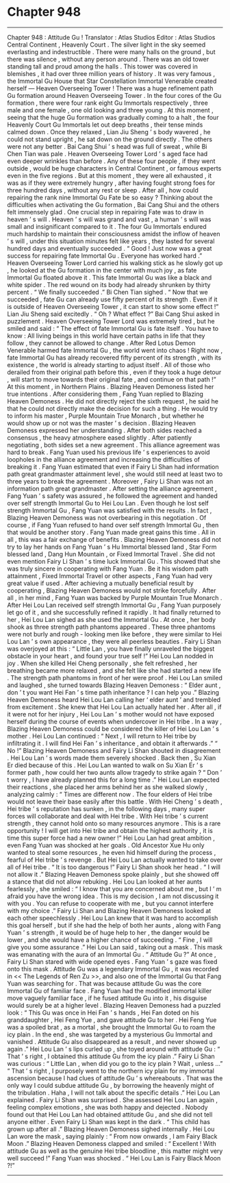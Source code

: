 
# Chapter 948


---

Chapter 948 : Attitude Gu !
Translator :
Atlas Studios
Editor :
Atlas Studios
Central Continent , Heavenly Court .
The silver light in the sky seemed everlasting and indestructible . There were many halls on the ground , but there was silence , without any person around .
There was an old tower standing tall and proud among the halls .
This tower was covered in blemishes , it had over three million years of history .
It was very famous , the Immortal Gu House that Star Constellation Immortal Venerable created herself — Heaven Overseeing Tower !
There was a huge refinement path Gu formation around Heaven Overseeing Tower .
In the four cores of the Gu formation , there were four rank eight Gu Immortals respectively , three male and one female , one old looking and three young .
At this moment , seeing that the huge Gu formation was gradually coming to a halt , the four Heavenly Court Gu Immortals let out deep breaths , their tense minds calmed down .
Once they relaxed , Lian Jiu Sheng ’ s body wavered , he could not stand upright , he sat down on the ground directly .
The others were not any better .
Bai Cang Shui ’ s head was full of sweat , while Bi Chen Tian was pale . Heaven Overseeing Tower Lord ’ s aged face had even deeper wrinkles than before .
Any of these four people , if they went outside , would be huge characters in Central Continent , or famous experts even in the five regions .
But at this moment , they were all exhausted , it was as if they were extremely hungry , after having fought strong foes for three hundred days , without any rest or sleep .
After all , how could repairing the rank nine Immortal Gu Fate be so easy ?
Thinking about the difficulties when activating the Gu formation , Bai Cang Shui and the others felt immensely glad .
One crucial step in repairing Fate was to draw in heaven ’ s will .
Heaven ’ s will was grand and vast , a human ’ s will was small and insignificant compared to it . The four Gu Immortals endured much hardship to maintain their consciousness amidst the inflow of heaven ’ s will , under this situation minutes felt like years , they lasted for several hundred days and eventually succeeded .
“ Good ! Just now was a great success for repairing fate Immortal Gu . Everyone has worked hard .” Heaven Overseeing Tower Lord carried his walking stick as he slowly got up , he looked at the Gu formation in the center with much joy , as fate Immortal Gu floated above it .
This fate Immortal Gu was like a black and white spider . The red wound on its body had already shrunken by thirty percent .
“ We finally succeeded .” Bi Chen Tian sighed .
“ Now that we succeeded , fate Gu can already use fifty percent of its strength . Even if it is outside of Heaven Overseeing Tower , it can start to show some effect !” Lian Jiu Sheng said excitedly .
“ Oh ? What effect ?” Bai Cang Shui asked in puzzlement .
Heaven Overseeing Tower Lord was extremely tired , but he smiled and said : “ The effect of fate Immortal Gu is fate itself . You have to know : All living beings in this world have certain paths in life that they follow , they cannot be allowed to change . After Red Lotus Demon Venerable harmed fate Immortal Gu , the world went into chaos ! Right now , fate Immortal Gu has already recovered fifty percent of its strength , with its existence , the world is already starting to adjust itself . All of those who derailed from their original path before this , even if they took a huge detour , will start to move towards their original fate , and continue on that path !”
At this moment , in Northern Plains .
Blazing Heaven Demoness listed her true intentions .
After considering them , Fang Yuan replied to Blazing Heaven Demoness .
He did not directly reject the sixth request , he said he that he could not directly make the decision for such a thing . He would try to inform his master , Purple Mountain True Monarch , but whether he would show up or not was the master ’ s decision .
Blazing Heaven Demoness expressed her understanding .
After both sides reached a consensus , the heavy atmosphere eased slightly .
After patiently negotiating , both sides set a new agreement .
This alliance agreement was hard to break . Fang Yuan used his previous life ’ s experiences to avoid loopholes in the alliance agreement and increasing the difficulties of breaking it .
Fang Yuan estimated that even if Fairy Li Shan had information path great grandmaster attainment level , she would still need at least two to three years to break the agreement .
Moreover , Fairy Li Shan was not an information path great grandmaster .
After setting the alliance agreement , Fang Yuan ’ s safety was assured , he followed the agreement and handed over self strength Immortal Gu to Hei Lou Lan .
Even though he lost self strength Immortal Gu , Fang Yuan was satisfied with the results .
In fact , Blazing Heaven Demoness was not overbearing in this negotiation .
Of course , if Fang Yuan refused to hand over self strength Immortal Gu , then that would be another story .
Fang Yuan made great gains this time .
All in all , this was a fair exchange of benefits .
Blazing Heaven Demoness did not try to lay her hands on Fang Yuan ’ s Hu Immortal blessed land , Star Form blessed land , Dang Hun Mountain , or Fixed Immortal Travel . She did not even mention Fairy Li Shan ’ s time luck Immortal Gu .
This showed that she was truly sincere in cooperating with Fang Yuan .
Be it his wisdom path attainment , Fixed Immortal Travel or other aspects , Fang Yuan had very great value if used .
After achieving a mutually beneficial result by cooperating , Blazing Heaven Demoness would not strike forcefully .
After all , in her mind , Fang Yuan was backed by Purple Mountain True Monarch .
After Hei Lou Lan received self strength Immortal Gu , Fang Yuan purposely let go of it , and she successfully refined it rapidly .
It had finally returned to her , Hei Lou Lan sighed as she used the Immortal Gu .
At once , her body shook as three strength path phantoms appeared .
These three phantoms were not burly and rough - looking men like before , they were similar to Hei Lou Lan ’ s own appearance , they were all peerless beauties .
Fairy Li Shan was overjoyed at this : “ Little Lan , you have finally unraveled the biggest obstacle in your heart , and found your true self !”
Hei Lou Lan nodded in joy .
When she killed Hei Cheng personally , she felt refreshed , her breathing became more relaxed , and she felt like she had started a new life .
The strength path phantoms in front of her were proof .
Hei Lou Lan smiled and laughed , she turned towards Blazing Heaven Demoness : “ Elder aunt , don ’ t you want Hei Fan ’ s time path inheritance ? I can help you .”
Blazing Heaven Demoness heard Hei Lou Lan calling her ‘ elder aunt ’ and trembled from excitement .
She knew that Hei Lou Lan actually hated her .
After all , if it were not for her injury , Hei Lou Lan ’ s mother would not have exposed herself during the course of events when undercover in Hei tribe .
In a way , Blazing Heaven Demoness could be considered the killer of Hei Lou Lan ’ s mother .
Hei Lou Lan continued : “ Next , I will return to Hei tribe by infiltrating it . I will find Hei Fan ’ s inheritance , and obtain it afterwards .”
“ No !” Blazing Heaven Demoness and Fairy Li Shan shouted in disagreement .
Hei Lou Lan ’ s words made them severely shocked .
Back then , Su Xian Er died because of this . Hei Lou Lan wanted to walk on Su Xian Er ’ s former path , how could her two aunts allow tragedy to strike again ?
“ Don ’ t worry , I have already planned this for a long time .”
Hei Lou Lan expected their reactions , she placed her arms behind her as she walked slowly , analyzing calmly : “ Times are different now . The four elders of Hei tribe would not leave their base easily after this battle . With Hei Cheng ’ s death , Hei tribe ’ s reputation has sunken , in the following days , many super forces will collaborate and deal with Hei tribe . With Hei tribe ’ s current strength , they cannot hold onto so many resources anymore . This is a rare opportunity ! I will get into Hei tribe and obtain the highest authority , it is time this super force had a new owner !”
Hei Lou Lan had great ambition , even Fang Yuan was shocked at her goals .
Old Ancestor Xue Hu only wanted to steal some resources , he even hid himself during the process , fearful of Hei tribe ’ s revenge . But Hei Lou Lan actually wanted to take over all of Hei tribe .
“ It is too dangerous !” Fairy Li Shan shook her head .
“ I will not allow it .” Blazing Heaven Demoness spoke plainly , but she showed off a stance that did not allow rebuking .
Hei Lou Lan looked at her aunts fearlessly , she smiled : “ I know that you are concerned about me , but I ’ m afraid you have the wrong idea . This is my decision , I am not discussing it with you . You can refuse to cooperate with me , but you cannot interfere with my choice .”
Fairy Li Shan and Blazing Heaven Demoness looked at each other speechlessly .
Hei Lou Lan knew that it was hard to accomplish this goal herself , but if she had the help of both her aunts , along with Fang Yuan ’ s strength , it would be of huge help to her , the danger would be lower , and she would have a higher chance of succeeding .
“ Fine , I will give you some assurance .” Hei Lou Lan said , taking out a mask .
This mask was emanating with the aura of an Immortal Gu .
“ Attitude Gu ?” At once , Fairy Li Shan stared with wide opened eyes .
Fang Yuan ’ s gaze was fixed onto this mask .
Attitude Gu was a legendary Immortal Gu , it was recorded in << The Legends of Ren Zu >>, and also one of the Immortal Gu that Fang Yuan was searching for .
That was because attitude Gu was the core Immortal Gu of familiar face .
Fang Yuan had the modified immortal killer move vaguely familiar face , if he fused attitude Gu into it , his disguise would surely be at a higher level .
Blazing Heaven Demoness had a puzzled look : “ This Gu was once in Hei Fan ’ s hands , Hei Fan doted on his granddaughter , Hei Feng Yue , and gave attitude Gu to her . Hei Feng Yue was a spoiled brat , as a mortal , she brought the Immortal Gu to roam the icy plain . In the end , she was targeted by a mysterious Gu Immortal and vanished . Attitude Gu also disappeared as a result , and never showed up again .”
Hei Lou Lan ’ s lips curled up , she toyed around with attitude Gu : “ That ’ s right , I obtained this attitude Gu from the icy plain .”
Fairy Li Shan was curious : “ Little Lan , when did you go to the icy plain ? Wait , unless …”
“ That ’ s right , I purposely went to the northern icy plain for my immortal ascension because I had clues of attitude Gu ’ s whereabouts . That was the only way I could subdue attitude Gu , by borrowing the heavenly might of the tribulation . Haha , I will not talk about the specific details .” Hei Lou Lan explained .
Fairy Li Shan was surprised .
She assessed Hei Lou Lan again , feeling complex emotions , she was both happy and dejected .
Nobody found out that Hei Lou Lan had obtained attitude Gu , and she did not tell anyone either . Even Fairy Li Shan was kept in the dark .
“ This child has grown up after all .” Blazing Heaven Demoness sighed internally .
Hei Lou Lan wore the mask , saying plainly : “ From now onwards , I am Fairy Black Moon .”
Blazing Heaven Demoness clapped and smiled : “ Excellent ! With attitude Gu as well as the genuine Hei tribe bloodline , this matter might very well succeed !”
Fang Yuan was shocked .
“ Hei Lou Lan is Fairy Black Moon ?!”

---


